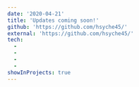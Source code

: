 ```yaml
---
date: '2020-04-21'
title: 'Updates coming soon!'
github: 'https://github.com/hsyche45/'
external: 'https://github.com/hsyche45/'
tech:
  -
  -
  -
  -
showInProjects: true
---
```



